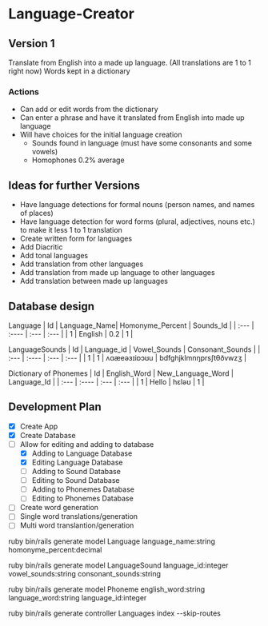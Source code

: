 # Language-Creator

## Version 1

Translate from English into a made up language. (All translations are 1 to 1 right now)
Words kept in a dictionary

### Actions
* Can add or edit words from the dictionary
* Can enter a phrase and have it translated from English into made up language
* Will have choices for the initial language creation
  * Sounds found in language (must have some consonants and some vowels)
  * Homophones 0.2% average

## Ideas for further Versions
* Have language detections for formal nouns (person names, and names of places)
* Have language detection for word forms (plural, adjectives, nouns etc.) to make it less 1 to 1 translation
* Create written form for languages
* Add Diacritic
* Add tonal languages
* Add translation from other languages
* Add translation from made up language to other languages
* Add translation between made up languages

## Database design
Language
| Id      | Language_Name| Homonyme_Percent | Sounds_Id |
| :---    |    :----     |  :---            |   :---    |
| 1       | English      | 0.2              | 1         |

LanguageSounds
| Id    | Language_id | Vowel_Sounds | Consonant_Sounds       |
| :---  |    :----    |        :---  | :---                   |
| 1     | 1           | ʌɑæeəɜɪiɒɔʊu | bdfghjklmnŋprsʃtθðvwzʒ |

Dictionary of Phonemes
| Id   | English_Word | New_Language_Word | Language_Id |
| :--- |    :----     |          :---     | :---        |
| 1    | Hello        | hɛləʊ             | 1           |

## Development Plan
- [x] Create App
- [x] Create Database
- [ ] Allow for editing and adding to database
  - [x] Adding to Language Database
  - [x] Editing Language Database
  - [ ] Adding to Sound Database
  - [ ] Editing to Sound Database
  - [ ] Adding to Phonemes Database
  - [ ] Editing to Phonemes Database
- [ ] Create word generation
- [ ] Single word translations/generation
- [ ] Multi word translantion/generation

ruby bin/rails generate model Language language_name:string homonyme_percent:decimal

ruby bin/rails generate model LanguageSound language_id:integer vowel_sounds:string consonant_sounds:string

ruby bin/rails generate model Phoneme english_word:string language_word:string language_id:integer

ruby bin/rails generate controller Languages index --skip-routes